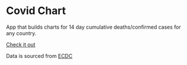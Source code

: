 # Covid Chart

App that builds charts for 14 day cumulative deaths/confirmed cases for any country. 

[Check it out](https://vijexa.github.io/covid-chart/)

Data is sourced from [ECDC](https://www.ecdc.europa.eu/en/publications-data/download-todays-data-geographic-distribution-covid-19-cases-worldwide)
